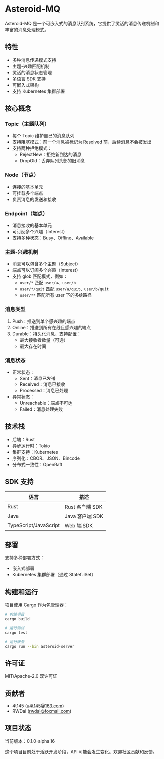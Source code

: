 # Asteroid-MQ

Asteroid-MQ 是一个可嵌入式的消息队列系统，它提供了灵活的消息传递机制和丰富的消息处理模式。

## 特性

- 多种消息传递模式支持
- 主题-兴趣匹配机制
- 灵活的消息状态管理
- 多语言 SDK 支持
- 可嵌入式架构
- 支持 Kubernetes 集群部署

## 核心概念

### Topic（主题队列）
- 每个 Topic 维护自己的消息队列
- 支持阻塞模式：前一个消息被标记为 Resolved 前，后续消息不会被发出
- 支持两种拒绝模式：
  - RejectNew：拒绝新到达的消息
  - DropOld：丢弃队列头部的旧消息

### Node（节点）
- 连接的基本单元
- 可挂载多个端点
- 负责消息的发送和接收

### Endpoint（端点）
- 消息接收的基本单元
- 可订阅多个兴趣（Interest）
- 支持多种状态：Busy、Offline、Available

### 主题-兴趣机制
- 消息可以包含多个主题（Subject）
- 端点可以订阅多个兴趣（Interest）
- 支持 glob 匹配模式，例如：
  - `user/*` 匹配 `user/a`、`user/b`
  - `user/*/quit` 匹配 `user/a/quit`、`user/b/quit`
  - `user/**` 匹配所有 user 下的多级路径

### 消息类型
1. Push：推送到单个感兴趣的端点
2. Online：推送到所有在线且感兴趣的端点
3. Durable：持久化消息，支持配置：
   - 最大接收者数量（可选）
   - 最大存在时间

### 消息状态
- 正常状态：
  - Sent：消息已发送
  - Received：消息已接收
  - Processed：消息已处理
- 异常状态：
  - Unreachable：端点不可达
  - Failed：消息处理失败

## 技术栈

- 后端：Rust
- 异步运行时：Tokio
- 集群支持：Kubernetes
- 序列化：CBOR、JSON、Bincode
- 分布式一致性：OpenRaft

## SDK 支持

| 语言 | 描述 |
|------|------|
| Rust | Rust 客户端 SDK |
| Java | Java 客户端 SDK |
| TypeScript/JavaScript | Web 端 SDK |

## 部署

支持多种部署方式：
- 嵌入式部署
- Kubernetes 集群部署（通过 StatefulSet）

## 构建和运行

项目使用 Cargo 作为包管理器：

```bash
# 构建项目
cargo build

# 运行测试
cargo test

# 运行服务
cargo run --bin asteroid-server
```

## 许可证

MIT/Apache-2.0 双许可证

## 贡献者

- 4t145 (u4t145@163.com)
- RWDai (rwdai@foxmail.com)

## 项目状态

当前版本：0.1.0-alpha.16

这个项目目前处于活跃开发阶段，API 可能会发生变化。欢迎社区贡献和反馈。 